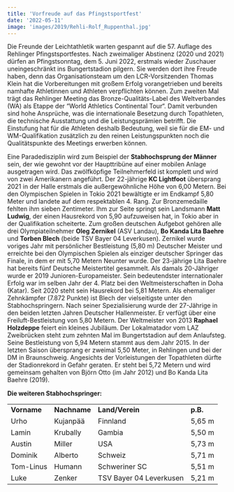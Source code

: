 ```yaml
---
title: 'Vorfreude auf das Pfingstsportfest'
date: '2022-05-11'
image: 'images/2019/Rehli-Rolf_Ruppenthal.jpg'
---
```


Die Freunde der Leichtathletik warten gespannt auf die 57. Auflage des Rehlinger Pfingstsportfestes. Nach zweimaliger Abstinenz (2020 und 2021) dürfen an Pfingstsonntag, dem 5. Juni 2022, erstmals wieder Zuschauer uneingeschränkt ins Bungertstadion pilgern. Sie werden dort ihre Freude haben, denn das Organisationsteam um den LCR-Vorsitzenden Thomas Klein hat die Vorbereitungen mit großem Erfolg vorangetrieben und bereits namhafte Athletinnen und Athleten verpflichten können. Zum zweiten Mal trägt das Rehlinger Meeting das Bronze-Qualitäts-Label des Weltverbandes (WA) als Etappe der “World Athletics Continental Tour“. Damit verbunden sind hohe Ansprüche, was die internationale Besetzung durch Topathleten, die technische Ausstattung und die Leistungsprämien betrifft. Die Einstufung hat für die Athleten deshalb Bedeutung, weil sie für die EM- und WM-Qualifikation zusätzlich zu den reinen Leistungspunkten noch die Qualitätspunkte des Meetings erwerben können.

Eine Paradedisziplin wird zum Beispiel der **Stabhochsprung der Männer** sein, der wie gewohnt vor der Haupttribüne auf einer mobilen Anlage ausgetragen wird. Das zwölfköpfige Teilnehmerfeld ist komplett und wird von zwei Amerikanern angeführt. Der 22-jährige **KC Lightfoot** übersprang 2021 in der Halle erstmals die außergewöhnliche Höhe von 6,00 Metern. Bei den Olympischen Spielen in Tokio 2021 bewältigte er im Endkampf 5,80 Meter und landete auf dem respektablen 4. Rang. Zur Bronzemedaille fehlten ihm sieben Zentimeter. Ihm zur Seite springt sein Landsmann **Matt Ludwig**, der einen Hausrekord von 5,90 aufzuweisen hat, in Tokio aber in der Qualifikation scheiterte. Zum großen deutschen Aufgebot gehören alle drei Olympiateilnehmer **Oleg Zernikel** (ASV Landau), **Bo Kanda Lita Baehre** und **Torben Blech** (beide TSV Bayer 04 Leverkusen). Zernikel wurde voriges Jahr mit persönlicher Bestleistung (5,80 m) Deutscher Meister und erreichte bei den Olympischen Spielen als einziger deutscher Springer das Finale, in dem er mit 5,70 Metern Neunter wurde. Der 23-jährige Lita Baehre hat bereits fünf Deutsche Meistertitel gesammelt. Als damals 20-Jähriger wurde er 2019 Junioren-Europameister. Sein bedeutendster internationaler Erfolg war im selben Jahr der 4. Platz bei den Weltmeisterschaften in Doha (Katar). Seit 2020 steht sein Hausrekord bei 5,81 Metern. Als ehemaliger Zehnkämpfer (7.872 Punkte) ist Blech der vielseitigste unter den Stabhochspringern. Nach seiner Spezialisierung wurde der 27-Jährige in den beiden letzten Jahren Deutscher Hallenmeister. Er verfügt über eine Freiluft-Bestleistung von 5,80 Metern. Der Weltmeister von 2013 **Raphael Holzdeppe** feiert ein kleines Jubiläum. Der Lokalmatador vom LAZ Zweibrücken steht zum zehnten Mal im Bungertstadion auf dem Anlaufsteg. Seine Bestleistung von 5,94 Metern stammt aus dem Jahr 2015. In der letzten Saison übersprang er zweimal 5,50 Meter, in Rehlingen und bei der DM in Braunschweig. Angesichts der Vorleistungen der Topathleten dürfte der Stadionrekord in Gefahr geraten. Er steht bei 5,72 Metern und wird gemeinsam gehalten von Björn Otto (im Jahr 2012) und Bo Kanda Lita Baehre (2019).

**Die weiteren Stabhochspringer:**

|     |     |     |     |
| --- | --- | --- | --- |
| **Vorname** | **Nachname** | **Land/Verein** | **p.B.** |
| Urho | Kujanpää | Finnland | 5,65 m |
| Lamin | Krubally | Gambia | 5,50 m |
| Austin | Miller | USA | 5,73 m |
| Dominik | Alberto | Schweiz | 5,71 m |
| Tom-Linus | Humann | Schweriner SC | 5,51 m |
| Luke | Zenker | TSV Bayer 04 Leverkusen | 5,21 m |